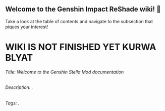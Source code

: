 ## Welcome to the Genshin Impact ReShade wiki! 🎉
Take a look at the table of contents and navigate to the subsection that piques your interest!

# WIKI IS NOT FINISHED YET KURWA BLYAT


<!--------------- SEO --------------->
###### Title: Welcome to the Genshin Stella Mod documentation
###### Description: .
###### Tags: .